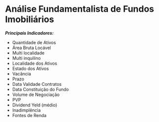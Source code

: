# Análise Fundamentalista de Fundos Imobiliários

_**Principais Indicadores:**_

- Quantidade de Ativos
-  Área Bruta Locável
- Multi localidade
- Multi inquilino
- Localidade dos Ativos
- Estado dos Ativos
- Vacância
- Prazo
- Data Validade Contratos
- Data Constituição do Fundo
- Volume de Negociação
- PVP
- Dividend Yeld (médio)
-  Inadimplência
-  Fontes de Renda

<!--stackedit_data:
eyJoaXN0b3J5IjpbNDI1NTM5MDMwLDE3Mzg3ODkzNzBdfQ==
-->